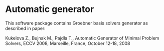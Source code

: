 Automatic generator
=====

This software package contains Groebner basis solvers generator as described in paper:

Kukelova Z., Bujnak M., Pajdla T., Automatic Generator of Minimal Problem Solvers, ECCV 2008, Marseille, France, October 12-18, 2008
